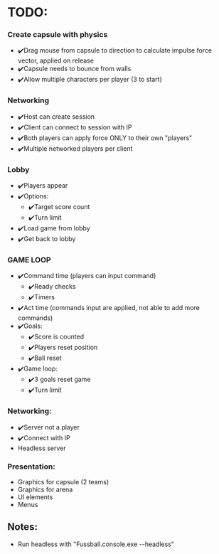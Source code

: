 # TODO: 

### Create capsule with physics
- ✔️Drag mouse from capsule to direction to calculate impulse force vector, applied on release
- ✔️Capsule needs to bounce from walls 
- ✔️Allow multiple characters per player (3 to start)

### Networking
- ✔️Host can create session
- ✔️Client can connect to session with IP
- ✔️Both players can apply force ONLY to their own "players"
- ✔️Multiple networked players per client

### Lobby
- ✔️Players appear
- ✔️Options:
	- ✔️Target score count 
	- ✔️Turn limit
- ✔️Load game from lobby
- ✔️Get back to lobby 
	
### GAME LOOP
- ✔️Command time (players can input command)
	- ✔️Ready checks
	- ✔️Timers
- ✔️Act time (commands input are applied, not able to add more commands)
- ✔️Goals:
	- ✔️Score is counted
	- ✔️Players reset position
	- ✔️Ball reset
- ✔️Game loop:
	- ✔️3 goals reset game
	- ✔️Turn limit

### Networking:
- ✔️Server not a player
- ✔️Connect with IP
- Headless server

### Presentation:
- Graphics for capsule (2 teams)
- Graphics for arena
- UI elements
- Menus



## Notes:
- Run headless with "Fussball.console.exe --headless"
